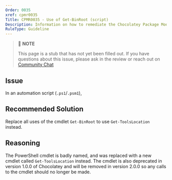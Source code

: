```yaml
---
Order: 0035
xref: cpmr0035
Title: CPMR0035 - Use of Get-BinRoot (script)
Description: Information on how to remediate the Chocolatey Package Moderation Rule 0035
RuleType: Guideline
---
```


<?! Include "../../../../../shared/package-validator-rule-guideline.txt" /?>

> :memo: **NOTE**
>
> This page is a stub that has not yet been filled out. If you have questions about this issue, please ask in the review or reach out on [Community Chat](https://ch0.co/community)

## Issue

In an automation script (`.ps1`/`.psm1`),

## Recommended Solution

Replace all uses of the cmdlet `Get-BinRoot` to use `Get-ToolsLocation` instead.

## Reasoning

The PowerShell cmdlet is badly named, and was replaced with a new cmdlet called `Get-ToolsLocation` instead.
The cmdlet is also deprecated in version 1.0.0 of Chocolatey and will be removed in version 2.0.0 so any calls
to the cmdlet should no longer be made.